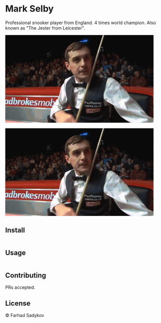 # Mark Selby

Professional snooker player from England.
4 times world champion.
Also known as "The Jester from Leicester".

![Project photo](/mark-selby.gif)

<img src="/mark-selby.gif" alt="project photo" style="widht: 100%"/>

## Install

```
```

## Usage

```
```

## Contributing

PRs accepted.

## License

© Farhad Sadykov
